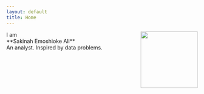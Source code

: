 ```yaml
---
layout: default
title: Home
---
```



<img align="right" width="150" src="https://user-images.githubusercontent.com/96656540/210432214-6a1443f4-866d-4052-ab2f-e89b56743db6.jpeg">
 <div style="text-align: left"> I am </div>  
 <div style="text-align: left"> **Sakinah Emoshioke Ali** </div>                 
 <div style="text-align: left">An analyst. Inspired by data problems.</div>   
   

